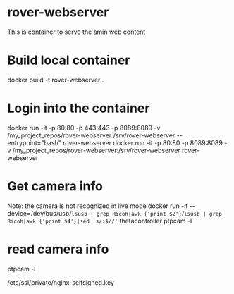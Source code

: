 # rover-webserver

This is container to serve the amin web content

# Build local container
docker build -t rover-webserver .

# Login into the container
docker run -it -p 80:80 -p 443:443 -p 8089:8089 -v /my_project_repos/rover-webserver:/srv/rover-webserver --entrypoint="bash" rover-webserver
docker run -it -p 80:80 -p 8089:8089 -v /my_project_repos/rover-webserver:/srv/rover-webserver rover-webserver
# Get camera info
Note: the camera is not recognized in live mode
docker run -it --device=/dev/bus/usb/`lsusb | grep Ricoh|awk {'print $2'}`/`lsusb | grep Ricoh|awk {'print $4'}|sed 's/:$//'` thetacontroller ptpcam -l

# read camera info
ptpcam -l


/etc/ssl/private/nginx-selfsigned.key
